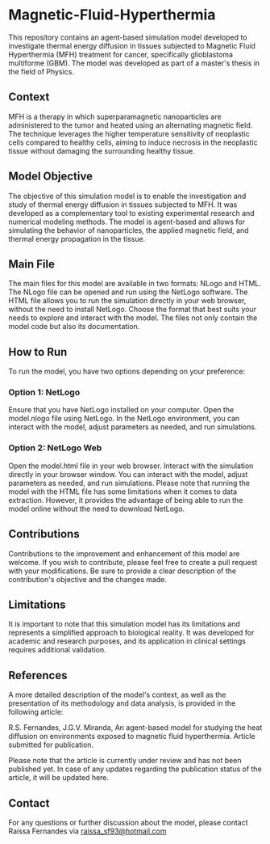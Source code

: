 # Magnetic-Fluid-Hyperthermia

This repository contains an agent-based simulation model developed to investigate thermal energy diffusion in tissues subjected to Magnetic Fluid Hyperthermia (MFH) treatment for cancer, specifically glioblastoma multiforme (GBM). The model was developed as part of a master's thesis in the field of Physics.



## **Context**

MFH is a therapy in which superparamagnetic nanoparticles are administered to the tumor and heated using an alternating magnetic field. The technique leverages the higher temperature sensitivity of neoplastic cells compared to healthy cells, aiming to induce necrosis in the neoplastic tissue without damaging the surrounding healthy tissue.


## **Model Objective**

The objective of this simulation model is to enable the investigation and study of thermal energy diffusion in tissues subjected to MFH. It was developed as a complementary tool to existing experimental research and numerical modeling methods. The model is agent-based and allows for simulating the behavior of nanoparticles, the applied magnetic field, and thermal energy propagation in the tissue.

## **Main File**

The main files for this model are available in two formats: NLogo and HTML. The NLogo file can be opened and run using the NetLogo software. The HTML file allows you to run the simulation directly in your web browser, without the need to install NetLogo. 
Choose the format that best suits your needs to explore and interact with the model.
The files not only contain the model code but also its documentation.




## **How to Run**

To run the model, you have two options depending on your preference:

### **Option 1: NetLogo**

Ensure that you have NetLogo installed on your computer.
Open the model.nlogo file using NetLogo.
In the NetLogo environment, you can interact with the model, adjust parameters as needed, and run simulations.

### **Option 2: NetLogo Web**

Open the model.html file in your web browser.
Interact with the simulation directly in your browser window. You can interact with the model, adjust parameters as needed, and run simulations.
Please note that running the model with the HTML file has some limitations when it comes to data extraction. However, it provides the advantage of being able to run the model online without the need to download NetLogo.


## **Contributions**

Contributions to the improvement and enhancement of this model are welcome. If you wish to contribute, please feel free to create a pull request with your modifications. Be sure to provide a clear description of the contribution's objective and the changes made.

## **Limitations**

It is important to note that this simulation model has its limitations and represents a simplified approach to biological reality. It was developed for academic and research purposes, and its application in clinical settings requires additional validation.

## **References**

A more detailed description of the model's context, as well as the presentation of its methodology and data analysis, is provided in the following article:

R.S. Fernandes, J.G.V. Miranda, An agent-based model for studying the heat diffusion on environments exposed to magnetic fluid hyperthermia. 
Article submitted for publication.

Please note that the article is currently under review and has not been published yet. In case of any updates regarding the publication status of the article, it will be updated here.

## **Contact**

For any questions or further discussion about the model, please contact Raíssa Fernandes via raissa_sf93@hotmail.com
